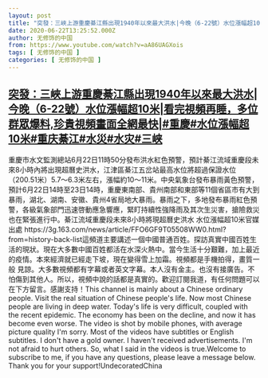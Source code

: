 ```yaml
---
layout: post
title: "突發：三峽上游重慶綦江縣出現1940年以來最大洪水|今晚（6-22號）水位漲幅超10米|看完視頻再睡，多位群眾爆料,珍貴視頻畫面全網最快|#重慶#水位漲幅超10米#重庆綦江#水災#水灾#三峡"
date: 2020-06-22T13:25:52.000Z
author: 无修饰的中国
from: https://www.youtube.com/watch?v=aA86UAGXois
tags: [ 无修饰的中国 ]
categories: [ 无修饰的中国 ]
---
```

<!--1592832352000-->
[突發：三峽上游重慶綦江縣出現1940年以來最大洪水|今晚（6-22號）水位漲幅超10米|看完視頻再睡，多位群眾爆料,珍貴視頻畫面全網最快|#重慶#水位漲幅超10米#重庆綦江#水災#水灾#三峡](https://www.youtube.com/watch?v=aA86UAGXois)
------

<div>
重慶市水文監測總站6月22日11時50分發布洪水紅色預警，預計綦江流域重慶段未來8小時內將出現超曆史洪水，江津區綦江五岔站最高水位將超過保證水位（200.51米）5.7～6.3米左右，漲幅約10～11米。中央氣象台發布暴雨黃色預警，預計6月22日14時至23日14時，重慶東南部、貴州南部和東部等11個省區市有大到暴雨，湖北、湖南、安徽、貴州4省局地大暴雨。暴雨之下，多地發布暴雨紅色預警，各級氣象部門迅速啓動應急響應，緊盯持續性強降雨及其次生災害，搶險救災也在緊張進行中。綦江流域重慶段未來8小時將現超曆史洪水 水位漲幅超10米官媒出處 https://3g.163.com/news/article/FFO6GF9T05508WW0.html?from=history-back-list這頻道主要講述一個中國普通百姓。探訪真實中國百姓生活的現狀。現在大多數中國百姓都活在水深火熱中。當今生活十分艱難，加上最近的疫情。本來經濟就已經走下坡，現在變得雪上加霜。視頻都是手機拍得，畫質一般 見諒。大多數視頻都有字幕或者英文字幕。本人沒有金主。也沒有接廣告。不怕傷到其他人。所以，視頻中說的話都是真實的。歡迎訂閱我道，有任何問題可以在下方留言。感謝支持！This channel is mainly about a Chinese ordinary people. Visit the real situation of Chinese people's life. Now most Chinese people are living in deep water. Today's life is very difficult, coupled with the recent epidemic. The economy has been on the decline, and now it has become even worse. The video is shot by mobile phones, with average picture quality I'm sorry. Most of the videos have subtitles or English subtitles. I don't have a gold owner. I haven't received advertisements. I'm not afraid to hurt others. So, what I said in the videos is true.Welcome to subscribe to me, if you have any questions, please leave a message below. Thank you for your support!UndecoratedChina
</div>
